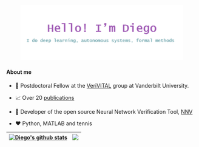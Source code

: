 <p align="center"><a href="https://mldiego.github.io"><img width="85%" alt="Hello, I'm  Diego!" src="diegoT.png" /></a></p>


#### About me

- 💼 Postdoctoral Fellow at the [VeriVITAL](http://www.taylortjohnson.com/) group at Vanderbilt University.

- 📈 Over 20 [publications](https://scholar.google.com/citations?user=kgpZCIAAAAAJ&hl=en)

- 🤵 Developer of the open source Neural Network Verification Tool, [NNV](https://github.com/verivital/nnv)

- ❤️ Python, MATLAB and tennis

| <a href="https://github.com/mldiego"><img align="center" src="https://github-readme-stats.vercel.app/api?username=mldiego&show_icons=true&include_all_commits=true&theme=buefy&hide_border=true" alt="Diego's github stats" /></a> | <a href="https://github.com/mldiego"><img align="center" src="https://github-readme-stats.vercel.app/api/top-langs/?username=mldiego&layout=compact&theme=buefy&hide_border=true" /></a> |
| ------------- | ------------- |
